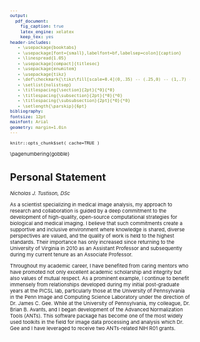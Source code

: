 ```yaml
---
output:
  pdf_document:
    fig_caption: true
    latex_engine: xelatex
    keep_tex: yes
header-includes:
   - \usepackage{booktabs}
   - \usepackage[font={small},labelfont=bf,labelsep=colon]{caption}
   - \linespread{1.05}
   - \usepackage[compact]{titlesec}
   - \usepackage{enumitem}
   - \usepackage{tikz}
   - \def\checkmark{\tikz\fill[scale=0.4](0,.35) -- (.25,0) -- (1,.7) -- (.25,.15) -- cycle;}
   - \setlist{nolistsep}
   - \titlespacing{\section}{2pt}{*0}{*0}
   - \titlespacing{\subsection}{2pt}{*0}{*0}
   - \titlespacing{\subsubsection}{2pt}{*0}{*0}
   - \setlength{\parskip}{6pt}
bibliography:
fontsize: 12pt
mainfont: Arial
geometry: margin=1.0in
---
```


<!--
   - \setlength{\parskip}{3pt}
   - \setlength{\topsep}{0pt}
   - \setlength{\partopsep}{0pt}
   - \setlength{\itemsep}{0pt}
   - \setlength{\floatsep}{0pt}
   - \setlength{\intextsep}{2pt}
   - \setlength{\abovecaptionskip}{2pt}
   - \setlength{\belowcaptionskip}{0pt}
-->


<style type="text/css">
body,
code.bash{
  font-size: 8px;
}
pre {
  font-size: 8px
}
</style>

<!-- https://grants.nih.gov/grants/ElectronicReceipt/pdf_guidelines.htm -->


```{r setup, include=FALSE}
knitr::opts_chunk$set( cache=TRUE )
```

\pagenumbering{gobble}

# Personal Statement
_Nicholas J. Tustison, DSc_

<!--
-->


As a scientist specializing in medical image analysis, my approach to research
and collaboration is guided by a deep commitment to the development of
high-quality, open-source computational strategies for biological and medical
imaging.  I believe that such commitments create a supportive and inclusive
environment where knowledge is shared, diverse perspectives are valued, and the
quality of work is held to the highest standards.  Their importance has only
increased since returning to the University of Virginia in 2010 as an Assistant
Professor and subsequently during my current tenure as an Associate Professor.

Throughout my academic career, I have benefited from caring mentors who have
promoted not only excellent academic scholarship and integrity but also values
of mutual respect.  As a prominent example, I continue to benefit immensely from
relationships developed during my initial post-graduate years at the PICSL lab,
particularly those at the University of Pennsylvania in the Penn Image and
Computing Science Laboratory under the direction of Dr. James C. Gee. While at
the University of Pennsylvania, my colleague, Dr. Brian B. Avants, and I began
development of the Advanced Normalization Tools (ANTs).  This software package
has become one of the most widely used toolkits in the field for image data
processing and analysis which Dr. Gee and I have leveraged to receive two
ANTs-related NIH R01 grants.


<!--
analysis and continues under active development in close
collaboration with Dr. Gee.  We recently




Describe engagement with learners in your mission area of excellence (clinical,
research, education, community).

Give a brief self-evaluation regarding
adherence to ASPIRE values. You should describe your contributions to at least
one of the ASPIRE values (Accountability, Stewardship, Professionalism,
Integrity, Respect, Equity).




Since all too often "papers are simply advertisements for the science,"
my colleagues and I have participated in several unbiased competitions in order to
properly evaluate our work.  For example, the ANTs-based Symmetric
Normalization (SyN) image registration framework has been independently deemed to be
a top-performing algorithm for brain, lung, and cardiac image normalization (in
 addition to being one of the only algorithms that can be labeled as true "open-source").
In 2013 my colleagues and I won an international competition
in Nagoya, Japan for automatically segmenting brain tumors from multi-modal MRI.
Most recently, in 2015, my colleagues and I developed a complete
pipeline for extracting cortical thickness in the brain which has since been adopted by several
research groups.  These
measures are extremely salient in identifying neurodegeneration in diseases such
as Alzheimers and other conditions which affect brain development.

Given my role in the development of such widely used data science approaches, I have given numerous
tutorials at various conferences and to such recognized groups as the Laboratory of
NeuroImaging (LONI) at the University of Southern California.  This has led to
an expansion of my circle of collaborators beyond the University of Virginia to
include a joint appointment at the University of California, Irvine and a pending
appointment at the University of Pennsylvania.

I am honored to be affiliated with the University of Virginia and feel extremely
fortunate to work with its high quality faculty in exploring interesting research
questions.  I look forward to continuing my academic career at UVa where I can best
engage

focusing on innovations related to computational medical image analysis and offering
crucial expertise in for imaging data science.
-->